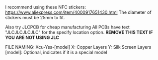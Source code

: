 I recommend using these NFC stickers:
https://www.aliexpress.com/item/4000917651430.html
The diameter of stickers must be 25mm to fit.

Also try JLCPCB for cheap manufacturing
  All PCBs have text "JLCJLCJLCJLC" for the specify location option. **REMOVE THIS TEXT IF YOU ARE NOT USING JLC**

FILE NAMING:
Xcu-Yss-[model]
X: Copper Layers
Y: Silk Screen Layers
[model]: Optional, indicates if it is a special model

